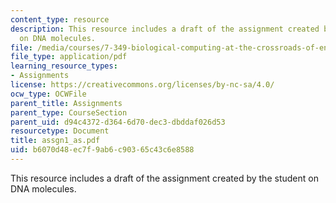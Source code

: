 ```yaml
---
content_type: resource
description: This resource includes a draft of the assignment created by the student
  on DNA molecules.
file: /media/courses/7-349-biological-computing-at-the-crossroads-of-engineering-and-science-spring-2005/b6070d48ec7f9ab6c90365c43c6e8588_assgn1_as.pdf
file_type: application/pdf
learning_resource_types:
- Assignments
license: https://creativecommons.org/licenses/by-nc-sa/4.0/
ocw_type: OCWFile
parent_title: Assignments
parent_type: CourseSection
parent_uid: d94c4372-d364-6d70-dec3-dbddaf026d53
resourcetype: Document
title: assgn1_as.pdf
uid: b6070d48-ec7f-9ab6-c903-65c43c6e8588
---
```

This resource includes a draft of the assignment created by the student on DNA molecules.